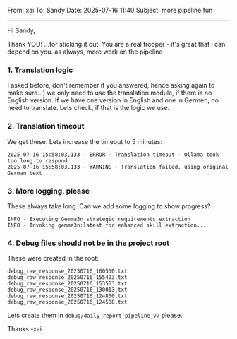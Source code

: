 From: xai
To: Sandy
Date: 2025-07-16 11:40
Subject: more pipeline fun

---

Hi Sandy,

Thank YOU! 
...for sticking it out. You are a real trooper - it's great that I can depend on you.
as always, more work on the pipeline

### 1. Translation logic
I asked before, don't remember if you answered, hence asking again to make sure...)
we only need to use the translation module, if there is no English version. If we have one version in English and one in Germen, no need to translate. Lets check, if that is the logic we use.

### 2. Translation timeout
We get these. Lets increase the timeout to 5 minutes:

```
2025-07-16 15:58:03,133 - ERROR - Translation timeout - Ollama took too long to respond
2025-07-16 15:58:03,133 - WARNING - Translation failed, using original German text
```

### 3. More logging, please
These always take long. Can we add some logging to show progress?

```
INFO - Executing Gemma3n strategic requirements extraction
INFO - Invoking gemma3n:latest for enhanced skill extraction...
```

### 4. Debug files should not be in the project root
These were created in the root:
```
debug_raw_response_20250716_160530.txt
debug_raw_response_20250716_155403.txt
debug_raw_response_20250716_153553.txt
debug_raw_response_20250716_130013.txt
debug_raw_response_20250716_124830.txt
debug_raw_response_20250716_124508.txt
```

Lets create them in `debug/daily_report_pipeline_v7` please.

Thanks -xai